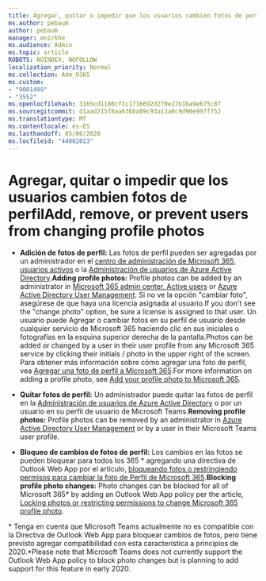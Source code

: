 ```yaml
---
title: Agregar, quitar o impedir que los usuarios cambien fotos de perfil
ms.author: pebaum
author: pebaum
manager: mnirkhe
ms.audience: Admin
ms.topic: article
ROBOTS: NOINDEX, NOFOLLOW
localization_priority: Normal
ms.collection: Adm_O365
ms.custom:
- "9001499"
- "3552"
ms.openlocfilehash: 3165cd1180cf1c1716692d270e27b1ba9e675c8f
ms.sourcegitcommit: d1aad215f8aa636ba89c93a13a0c9d90e997f752
ms.translationtype: MT
ms.contentlocale: es-ES
ms.lasthandoff: 05/06/2020
ms.locfileid: "44062013"
---
```

# <a name="add-remove-or-prevent-users-from-changing-profile-photos"></a><span data-ttu-id="33441-102">Agregar, quitar o impedir que los usuarios cambien fotos de perfil</span><span class="sxs-lookup"><span data-stu-id="33441-102">Add, remove, or prevent users from changing profile photos</span></span>

- <span data-ttu-id="33441-103">**Adición de fotos de perfil:** Las fotos de perfil pueden ser agregadas por un administrador en el [centro de administración de Microsoft 365, usuarios activos](https://admin.microsoft.com/Adminportal/Home?source=applauncher#/users) o la [Administración de usuarios de Azure Active Directory](https://portal.azure.com/#blade/Microsoft_AAD_IAM/UsersManagementMenuBlade/AllUsers).</span><span class="sxs-lookup"><span data-stu-id="33441-103">**Adding profile photos:** Profile photos can be added by an administrator in [Microsoft 365 admin center, Active users](https://admin.microsoft.com/Adminportal/Home?source=applauncher#/users) or  [Azure Active Directory User Management](https://portal.azure.com/#blade/Microsoft_AAD_IAM/UsersManagementMenuBlade/AllUsers).</span></span>  <span data-ttu-id="33441-104">Si no ve la opción "cambiar foto", asegúrese de que haya una licencia asignada al usuario.</span><span class="sxs-lookup"><span data-stu-id="33441-104">If you don't see the "change photo" option, be sure a license is assigned to that user.</span></span> <span data-ttu-id="33441-105">Un usuario puede Agregar o cambiar fotos en su perfil de usuario desde cualquier servicio de Microsoft 365 haciendo clic en sus iniciales o fotografías en la esquina superior derecha de la pantalla.</span><span class="sxs-lookup"><span data-stu-id="33441-105">Photos can be added or changed by a user in their user profile from any Microsoft 365 service by clicking their initials / photo in the upper right of the screen.</span></span> <span data-ttu-id="33441-106">Para obtener más información sobre cómo agregar una foto de perfil, vea [Agregar una foto de perfil a Microsoft 365](https://support.office.com/article/add-your-profile-photo-to-office-365-2eaf93fd-b3f1-43b9-9cdc-bdcd548435b7).</span><span class="sxs-lookup"><span data-stu-id="33441-106">For more information on adding a profile photo, see [Add your profile photo to Microsoft 365](https://support.office.com/article/add-your-profile-photo-to-office-365-2eaf93fd-b3f1-43b9-9cdc-bdcd548435b7).</span></span>

- <span data-ttu-id="33441-107">**Quitar fotos de perfil:** Un administrador puede quitar las fotos de perfil en la [Administración de usuarios de Azure Active Directory](https://portal.azure.com/#blade/Microsoft_AAD_IAM/UsersManagementMenuBlade/AllUsers) o por un usuario en su perfil de usuario de Microsoft Teams.</span><span class="sxs-lookup"><span data-stu-id="33441-107">**Removing profile photos:** Profile photos can be removed by an administrator in [Azure Active Directory User Management](https://portal.azure.com/#blade/Microsoft_AAD_IAM/UsersManagementMenuBlade/AllUsers) or by a user in their Microsoft Teams user profile.</span></span>

- <span data-ttu-id="33441-108">**Bloqueo de cambios de fotos de perfil:** Los cambios en las fotos se pueden bloquear para todos los 365 \* agregando una directiva de Outlook Web App por el artículo, [bloqueando fotos o restringiendo permisos para cambiar la foto de Perfil de Microsoft 365](https://answers.microsoft.com/msoffice/forum/msoffice_o365admin-mso_manage/locking-photos-or-restricting-permissions-to/1d19ae4f-de5d-4c3d-a0ad-4b8b8ac32e3d).</span><span class="sxs-lookup"><span data-stu-id="33441-108">**Blocking profile photo changes:** Photo changes can be blocked for all of Microsoft 365\* by adding an Outlook Web App policy per the article, [Locking photos or restricting permissions to change Microsoft 365 profile photo](https://answers.microsoft.com/msoffice/forum/msoffice_o365admin-mso_manage/locking-photos-or-restricting-permissions-to/1d19ae4f-de5d-4c3d-a0ad-4b8b8ac32e3d).</span></span>

<span data-ttu-id="33441-109">\* Tenga en cuenta que Microsoft Teams actualmente no es compatible con la Directiva de Outlook Web App para bloquear cambios de fotos, pero tiene previsto agregar compatibilidad con esta característica a principios de 2020.</span><span class="sxs-lookup"><span data-stu-id="33441-109">\*Please note that Microsoft Teams does not currently support the Outlook Web App policy to block photo changes but is planning to add support for this feature in early 2020.</span></span>
